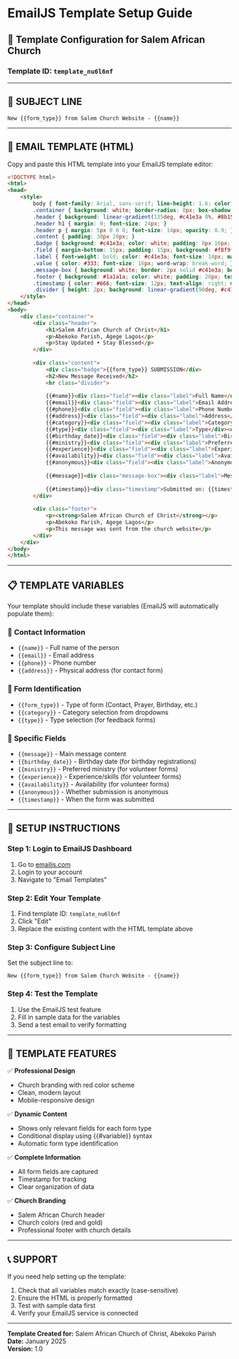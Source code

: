 # EmailJS Template Setup Guide

## 📧 Template Configuration for Salem African Church

### Template ID: `template_nu6l6nf`

---

## 🎯 **SUBJECT LINE**
```
New {{form_type}} from Salem Church Website - {{name}}
```

---

## 📝 **EMAIL TEMPLATE (HTML)**

Copy and paste this HTML template into your EmailJS template editor:

```html
<!DOCTYPE html>
<html>
<head>
    <style>
        body { font-family: Arial, sans-serif; line-height: 1.6; color: #333; max-width: 600px; margin: 0 auto; padding: 20px; background-color: #f8f9fa; }
        .container { background: white; border-radius: 8px; box-shadow: 0 4px 6px rgba(0,0,0,0.1); overflow: hidden; }
        .header { background: linear-gradient(135deg, #c41e3a 0%, #8b1538 100%); color: white; padding: 30px 20px; text-align: center; }
        .header h1 { margin: 0; font-size: 24px; }
        .header p { margin: 5px 0 0 0; font-size: 14px; opacity: 0.9; }
        .content { padding: 30px 20px; }
        .badge { background: #c41e3a; color: white; padding: 8px 16px; border-radius: 20px; font-size: 12px; font-weight: bold; text-transform: uppercase; display: inline-block; margin-bottom: 20px; }
        .field { margin-bottom: 15px; padding: 15px; background: #f8f9fa; border-radius: 6px; border-left: 4px solid #c41e3a; }
        .label { font-weight: bold; color: #c41e3a; font-size: 14px; margin-bottom: 5px; text-transform: uppercase; }
        .value { color: #333; font-size: 16px; word-wrap: break-word; }
        .message-box { background: white; border: 2px solid #c41e3a; border-radius: 8px; padding: 20px; margin: 20px 0; }
        .footer { background: #1a1a1a; color: white; padding: 20px; text-align: center; font-size: 12px; }
        .timestamp { color: #666; font-size: 12px; text-align: right; margin-top: 20px; font-style: italic; }
        .divider { height: 2px; background: linear-gradient(90deg, #c41e3a 0%, #ffd700 50%, #c41e3a 100%); margin: 20px 0; border: none; }
    </style>
</head>
<body>
    <div class="container">
        <div class="header">
            <h1>Salem African Church of Christ</h1>
            <p>Abekoko Parish, Agege Lagos</p>
            <p>Stay Updated • Stay Blessed</p>
        </div>
        
        <div class="content">
            <div class="badge">{{form_type}} SUBMISSION</div>
            <h2>New Message Received</h2>
            <hr class="divider">
            
            {{#name}}<div class="field"><div class="label">Full Name</div><div class="value">{{name}}</div></div>{{/name}}
            {{#email}}<div class="field"><div class="label">Email Address</div><div class="value">{{email}}</div></div>{{/email}}
            {{#phone}}<div class="field"><div class="label">Phone Number</div><div class="value">{{phone}}</div></div>{{/phone}}
            {{#address}}<div class="field"><div class="label">Address</div><div class="value">{{address}}</div></div>{{/address}}
            {{#category}}<div class="field"><div class="label">Category</div><div class="value">{{category}}</div></div>{{/category}}
            {{#type}}<div class="field"><div class="label">Type</div><div class="value">{{type}}</div></div>{{/type}}
            {{#birthday_date}}<div class="field"><div class="label">Birthday Date</div><div class="value">{{birthday_date}}</div></div>{{/birthday_date}}
            {{#ministry}}<div class="field"><div class="label">Preferred Ministry</div><div class="value">{{ministry}}</div></div>{{/ministry}}
            {{#experience}}<div class="field"><div class="label">Experience/Skills</div><div class="value">{{experience}}</div></div>{{/experience}}
            {{#availability}}<div class="field"><div class="label">Availability</div><div class="value">{{availability}}</div></div>{{/availability}}
            {{#anonymous}}<div class="field"><div class="label">Anonymous Submission</div><div class="value">{{anonymous}}</div></div>{{/anonymous}}
            
            {{#message}}<div class="message-box"><div class="label">Message</div><div class="value">{{message}}</div></div>{{/message}}
            
            {{#timestamp}}<div class="timestamp">Submitted on: {{timestamp}}</div>{{/timestamp}}
        </div>
        
        <div class="footer">
            <p><strong>Salem African Church of Christ</strong></p>
            <p>Abekoko Parish, Agege Lagos</p>
            <p>This message was sent from the church website</p>
        </div>
    </div>
</body>
</html>
```

---

## 📋 **TEMPLATE VARIABLES**

Your template should include these variables (EmailJS will automatically populate them):

### 🔹 **Contact Information**
- `{{name}}` - Full name of the person
- `{{email}}` - Email address
- `{{phone}}` - Phone number
- `{{address}}` - Physical address (for contact form)

### 🔹 **Form Identification**
- `{{form_type}}` - Type of form (Contact, Prayer, Birthday, etc.)
- `{{category}}` - Category selection from dropdowns
- `{{type}}` - Type selection (for feedback forms)

### 🔹 **Specific Fields**
- `{{message}}` - Main message content
- `{{birthday_date}}` - Birthday date (for birthday registrations)
- `{{ministry}}` - Preferred ministry (for volunteer forms)
- `{{experience}}` - Experience/skills (for volunteer forms)
- `{{availability}}` - Availability (for volunteer forms)
- `{{anonymous}}` - Whether submission is anonymous
- `{{timestamp}}` - When the form was submitted

---

## 🚀 **SETUP INSTRUCTIONS**

### Step 1: Login to EmailJS Dashboard
1. Go to [emailjs.com](https://www.emailjs.com)
2. Login to your account
3. Navigate to "Email Templates"

### Step 2: Edit Your Template
1. Find template ID: `template_nu6l6nf`
2. Click "Edit"
3. Replace the existing content with the HTML template above

### Step 3: Configure Subject Line
Set the subject line to:
```
New {{form_type}} from Salem Church Website - {{name}}
```

### Step 4: Test the Template
1. Use the EmailJS test feature
2. Fill in sample data for the variables
3. Send a test email to verify formatting

---

## 🎨 **TEMPLATE FEATURES**

✅ **Professional Design**
- Church branding with red color scheme
- Clean, modern layout
- Mobile-responsive design

✅ **Dynamic Content**
- Shows only relevant fields for each form type
- Conditional display using {{#variable}} syntax
- Automatic form type identification

✅ **Complete Information**
- All form fields are captured
- Timestamp for tracking
- Clear organization of data

✅ **Church Branding**
- Salem African Church header
- Church colors (red and gold)
- Professional footer with church details

---

## 📞 **SUPPORT**

If you need help setting up the template:
1. Check that all variables match exactly (case-sensitive)
2. Ensure the HTML is properly formatted
3. Test with sample data first
4. Verify your EmailJS service is connected

---

**Template Created for:** Salem African Church of Christ, Abekoko Parish  
**Date:** January 2025  
**Version:** 1.0